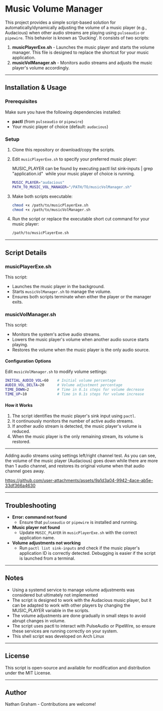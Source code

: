 # Music Volume Manager

This project provides a simple script-based solution for automatically/dynamically adjusting the volume of a music player (e.g., Audacious) when other audio streams are playing using `pulseaudio` or `pipewire`. This behavior is known as 'Ducking'. It consists of two scripts:

1. **musicPlayerExe.sh** - Launches the music player and starts the volume manager. This file is designed to replace the shortcut for your music application.
2. **musicVolManager.sh** - Monitors audio streams and adjusts the music player's volume accordingly.

---

## Installation & Usage

### **Prerequisites**

Make sure you have the following dependencies installed:

- **pactl** (from `pulseaudio` or `pipewire`)
- Your music player of choice (default: `audacious`)

### **Setup**

1. Clone this repository or download/copy the scripts.

2. Edit `musicPlayerExe.sh` to specify your preferred music player:

   MUSIC\_PLAYER can be found by executing pactl list sink-inputs | grep "application.id"  while your music player of choice is running.

   ```bash
   MUSIC_PLAYER="audacious"
   PATH_TO_MUSIC_VOL_MANAGER="/PATH/TO/musicVolManager.sh"
   ```

3. Make both scripts executable:

   ```bash
   chmod +x /path/to/musicPlayerExe.sh
   chmod +x /path/to/musicVolManager.sh
   ```

4. Run the script or replace the executable short cut command for your music player:

   ```bash
   /path/to/musicPlayerExe.sh
   ```

---

## Script Details

### **musicPlayerExe.sh**

This script:

- Launches the music player in the background.
- Starts `musicVolManager.sh` to manage the volume.
- Ensures both scripts terminate when either the player or the manager exits.

### **musicVolManager.sh**

This script:

- Monitors the system's active audio streams.
- Lowers the music player's volume when another audio source starts playing.
- Restores the volume when the music player is the only audio source.

#### **Configuration Options**

Edit `musicVolManager.sh` to modify volume settings:

```bash
INITIAL_AUDIO_VOL=60    # Initial volume percentage
AUDIO_VOL_DELTA=20      # Volume adjustment percentage
TIME_DOWN=2             # Time in 0.1s steps for volume decrease
TIME_UP=10              # Time in 0.1s steps for volume increase
```

#### **How it Works**

1. The script identifies the music player's sink input using `pactl`.
2. It continuously monitors the number of active audio streams.
3. If another audio stream is detected, the music player's volume is  reduced.
4. When the music player is the only remaining stream, its volume is restored.

---
Adding audio streams using settings left/right channel test. As you can see, the volume of the music player (Audacious) goes down while there are more than 1 audio channel, and restores its original volume when that audio channel goes away.

https://github.com/user-attachments/assets/9a1d3a04-9942-4ace-ab5e-33df366a4630


---

## Troubleshooting

- **Error: command not found**
  - Ensure that `pulseaudio` or `pipewire` is installed and running.
- **Music player not found**
  - Update `MUSIC_PLAYER` in `musicPlayerExe.sh` with the correct application name.
- **Volume adjustments not working**
  - Run `pactl list sink-inputs` and check if the music player's application ID is correctly detected. Debugging is easier if the script is launched from a terminal.

---

## Notes

- Using a systemd service to manage volume adjustments was considered but ultimately not implemented
- The script is designed to work with the Audacious music player, but it can be adapted to work with other players by changing the MUSIC_PLAYER variable in the scripts.
- The volume adjustments are done gradually in small steps to avoid abrupt changes in volume.
- The script uses pactl to interact with PulseAudio or PipeWire, so ensure these services are running correctly on your system.
- This shell script was developed on Arch Linux

---

## License

This script is open-source and available for modification and distribution under the MIT License.

---

## Author

Nathan Graham - Contributions are welcome!
